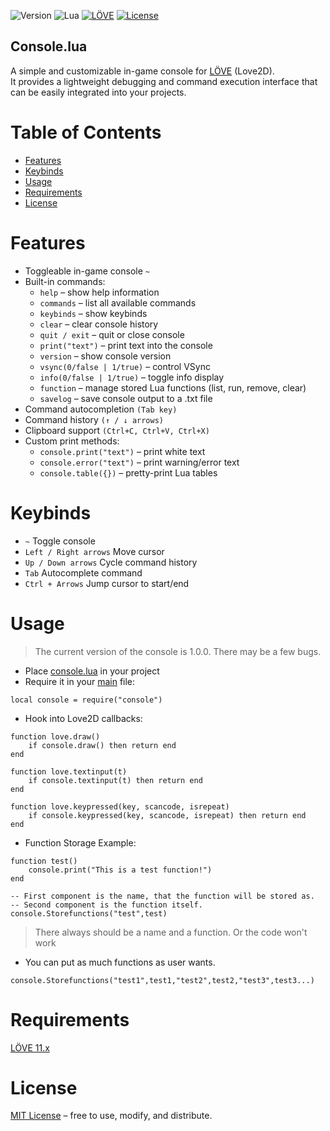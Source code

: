 
![Version](https://img.shields.io/badge/version-1.0.0-blue.svg)
![Lua](https://img.shields.io/badge/language-Lua-2C2D72.svg)
[![LÖVE](https://img.shields.io/badge/LÖVE-11.x-ff69b4.svg)](https://love2d.org/)
[![License](https://img.shields.io/badge/license-MIT-green.svg)](LICENSE)

## Console.lua

A simple and customizable in-game console for [LÖVE](https://www.love2d.org/) (Love2D).\
It provides a lightweight debugging and command execution interface that can be easily integrated into your projects.

# Table of Contents
 - [Features](#Features)
 - [Keybinds](#Keybinds)
 - [Usage](#Usage)
 - [Requirements](#Requirements)
 - [License](#License)

# Features
- Toggleable in-game console `~`
- Built-in commands:
  - `help` – show help information
  - `commands` – list all available commands
  - `keybinds` – show keybinds
  - `clear` – clear console history
  - `quit / exit` – quit or close console
  - `print("text")` – print text into the console
  - `version` – show console version
  - `vsync(0/false | 1/true)` – control VSync
  - `info(0/false | 1/true)` – toggle info display
  - `function` – manage stored Lua functions (list, run, remove, clear)
  - `savelog` – save console output to a .txt file
 - Command autocompletion `(Tab key)`
 - Command history `(↑ / ↓ arrows)`
 - Clipboard support `(Ctrl+C, Ctrl+V, Ctrl+X)`
 - Custom print methods:
   - `console.print("text")` – print white text
   - `console.error("text")` – print warning/error text
   - `console.table({})` – pretty-print Lua tables
# Keybinds
 - `~`	Toggle console
 - `Left / Right arrows`	Move cursor
 - `Up / Down arrows`	Cycle command history
 - `Tab`	Autocomplete command
 - `Ctrl + Arrows`	Jump cursor to start/end
# Usage

> The current version of the console is 1.0.0. There may be a few bugs.

 - Place [console.lua](console.lua) in your project
 - Require it in your [main](main.lua) file:
```
local console = require("console")
```
 - Hook into Love2D callbacks:
```
function love.draw()
    if console.draw() then return end
end

function love.textinput(t)
    if console.textinput(t) then return end
end

function love.keypressed(key, scancode, isrepeat)
    if console.keypressed(key, scancode, isrepeat) then return end
end
```
 - Function Storage Example:
```
function test()
    console.print("This is a test function!")
end

-- First component is the name, that the function will be stored as.
-- Second component is the function itself.
console.Storefunctions("test",test)
```

> There always should be a name and a function. Or the code won't work


 - You can put as much functions as user wants.
```
console.Storefunctions("test1",test1,"test2",test2,"test3",test3...)
```
# Requirements
[LÖVE 11.x](https://love2d.org/)

# License

[MIT License](LICENSE) – free to use, modify, and distribute.
